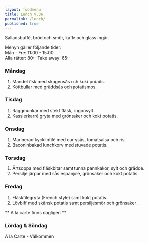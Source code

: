 ```yaml
---
layout: foodmenu
title: Lunch V.36
permalink: /lunch/
published: true
---
```

Salladsbuffé, bröd och smör, kaffe och glass ingår.

Menyn gäller följande tider:  
Mån - Fre: 11:00 - 15:00  
Alla rätter: 80:- Take away: 65:- 

### Måndag

1. Mandel fisk med skagensås och kokt potatis.
2. Köttbullar med gräddsås och potatismos.

### Tisdag

1. Raggmunkar med stekt fläsk, lingonsylt.
2. Kasslerkarré gryta med grönsaker och kokt potatis.


### Onsdag

1. Marinerad kycklinfilé med currysås, tomatsalsa och ris.
2. Baconinbakad lunchkorv med stuvade potatis.

### Torsdag
 
1. Ärtsoppa med fläskbitar samt tunna pannkakor, sylt och grädde.
2. Persilje järpar med sås espanjole, grönsaker och kokt potatis.
 
### Fredag
 
1. Fläskfilegryta (French style) samt kokt potatis.
2. Lövbiff med skånsk potatis samt persiljesmör och grönsaker .

** A la carte finns dagligen **  

### Lördag & Söndag
A la Carte - Välkommen
